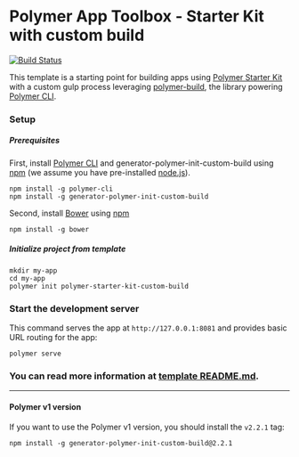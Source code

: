 # Polymer App Toolbox - Starter Kit with custom build

[![Build Status](https://travis-ci.org/PolymerElements/generator-polymer-init-custom-build.svg?branch=master)](https://travis-ci.org/PolymerElements/generator-polymer-init-custom-build)

This template is a starting point for building apps using [Polymer Starter Kit](https://github.com/PolymerElements/polymer-starter-kit)
with a custom gulp process leveraging [polymer-build](https://github.com/Polymer/polymer-build),
the library powering [Polymer CLI](https://github.com/Polymer/polymer-cli).

### Setup

##### Prerequisites

First, install [Polymer CLI](https://github.com/Polymer/polymer-cli) and
generator-polymer-init-custom-build using [npm](https://www.npmjs.com) (we
assume you have pre-installed [node.js](https://nodejs.org)).

    npm install -g polymer-cli
    npm install -g generator-polymer-init-custom-build

Second, install [Bower](https://bower.io/) using [npm](https://www.npmjs.com)

    npm install -g bower

##### Initialize project from template

    mkdir my-app
    cd my-app
    polymer init polymer-starter-kit-custom-build

### Start the development server

This command serves the app at `http://127.0.0.1:8081` and provides basic URL
routing for the app:

    polymer serve

### You can read more information at [template README.md](generators/app/README.md).

---

#### Polymer v1 version

If you want to use the Polymer v1 version, you should install the `v2.2.1` tag:

    npm install -g generator-polymer-init-custom-build@2.2.1
